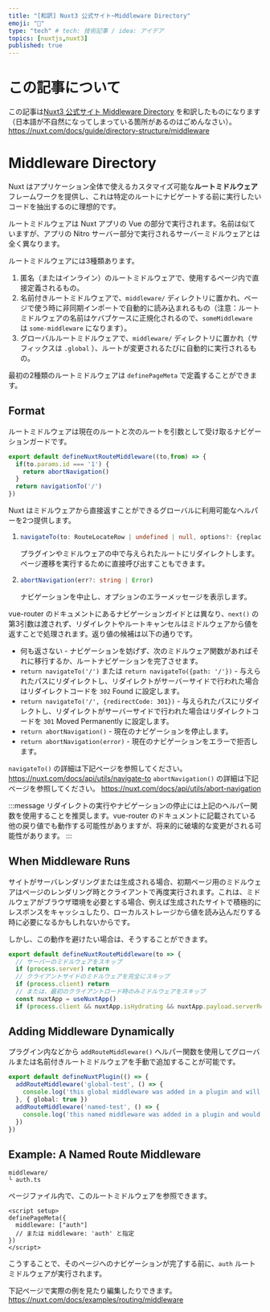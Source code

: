 ```yaml
---
title: "[和訳] Nuxt3 公式サイト~Middleware Directory"
emoji: "🎃"
type: "tech" # tech: 技術記事 / idea: アイデア
topics: [nuxtjs,nuxt3]
published: true
---
```

# この記事について
この記事は[Nuxt3 公式サイト Middleware Directory](https://nuxt.com/docs/guide/directory-structure/middleware) を和訳したものになります（日本語が不自然になってしまっている箇所があるのはごめんなさい）。
https://nuxt.com/docs/guide/directory-structure/middleware

# Middleware Directory
Nuxt はアプリケーション全体で使えるカスタマイズ可能な**ルートミドルウェア**フレームワークを提供し、これは特定のルートにナビゲートする前に実行したいコードを抽出するのに理想的です。

ルートミドルウェアは Nuxt アプリの Vue の部分で実行されます。名前は似ていますが、アプリの Nitro サーバー部分で実行されるサーバーミドルウェアとは全く異なります。

ルートミドルウェアには3種類あります。
1. 匿名（またはインライン）のルートミドルウェアで、使用するページ内で直接定義されるもの。
2. 名前付きルートミドルウェアで、`middleware/` ディレクトリに置かれ、ページで使う時に非同期インポートで自動的に読み込まれるもの（注意：ルートミドルウェアの名前はケバブケースに正規化されるので、`someMiddleware` は `some-middleware` になります）。
3. グローバルルートミドルウェアで、`middleware/` ディレクトリに置かれ（サフィックスは `.global` ）、ルートが変更されるたびに自動的に実行されるもの。

最初の2種類のルートミドルウェアは `definePageMeta` で定義することができます。

## Format
ルートミドルウェアは現在のルートと次のルートを引数として受け取るナビゲーションガードです。

```ts
export default defineNuxtRouteMiddleware((to,from) => {
  if(to.params.id === '1') {
    return abortNavigation()
  }
  return navigationTo('/')
})
```

Nuxt はミドルウェアから直接返すことができるグローバルに利用可能なヘルパーを2つ提供します。
1. ```ts
   navigateTo(to: RouteLocateRow | undefined | null, options?: {replace: boolean, redirectCode: number, external: boolean})
   ```
   プラグインやミドルウェアの中で与えられたルートにリダイレクトします。ページ遷移を実行するために直接呼び出すこともできます。
2. ```ts
   abortNavigation(err?: string | Error)
   ```
   ナビゲーションを中止し、オプションのエラーメッセージを表示します。

vue-router のドキュメントにあるナビゲーションガイドとは異なり、`next()` の第3引数は渡されず、リダイレクトやルートキャンセルはミドルウェアから値を返すことで処理されます。返り値の候補は以下の通りです。
- 何も返さない - ナビゲーションを妨げず、次のミドルウェア関数があればそれに移行するか、ルートナビゲーションを完了させます。
- `return navigateTo('/')` または `return navigateTo({path: '/'})` - 与えられたパスにリダイレクトし、リダイレクトがサーバーサイドで行われた場合はリダイレクトコードを `302` Found に設定します。
- `return navigateTo('/', {redirectCode: 301})` - 与えられたパスにリダイレクトし、リダイレクトがサーバーサイドで行われた場合はリダイレクトコードを `301` Moved Permanently に設定します。
- `return abortNavigation()` - 現在のナビゲーションを停止します。
- `return abortNavigation(error)` - 現在のナビゲーションをエラーで拒否します。


`navigateTo()` の詳細は下記ページを参照してください。
https://nuxt.com/docs/api/utils/navigate-to
`abortNavigation()` の詳細は下記ページを参照してください。
https://nuxt.com/docs/api/utils/abort-navigation

:::message
リダイレクトの実行やナビゲーションの停止には上記のヘルパー関数を使用することを推奨します。vue-router のドキュメントに記載されている他の戻り値でも動作する可能性がありますが、将来的に破壊的な変更がされる可能性があります。
:::

## When Middleware Runs
サイトがサーバレンダリングまたは生成される場合、初期ページ用のミドルウェアはページのレンダリング時とクライアントで再度実行されます。これは、ミドルウェアがブラウザ環境を必要とする場合、例えば生成されたサイトで積極的にレスポンスをキャッシュしたり、ローカルストレージから値を読み込んだりする時に必要になるかもしれないからです。

しかし、この動作を避けたい場合は、そうすることができます。

```ts
export default defineNuxtRouteMiddleware(to => {
  // サーバーのミドルウェアをスキップ
  if (process.server) return
  // クライアントサイドのミドルウェアを完全にスキップ
  if (process.client) return
  // または、最初のクライアントロード時のみミドルウェアをスキップ
  const nuxtApp = useNuxtApp()
  if (process.client && nuxtApp.isHydrating && nuxtApp.payload.serverRendered) return
```

## Adding Middleware Dynamically
プラグイン内などから `addRouteMiddleware()` ヘルパー関数を使用してグローバルまたは名前付きルートミドルウェアを手動で追加することが可能です。

```ts
export default defineNuxtPlugin(() => {
  addRouteMiddleware('global-test', () => {
    console.log('this global middleware was added in a plugin and will be run on every route change')
  }, { global: true })
  addRouteMiddleware('named-test', () => {
    console.log('this named middleware was added in a plugin and would override any existing middleware of the same name')
  })
})
```

## Example: A Named Route Middleware
```
middleware/
└ auth.ts
```
ページファイル内で、このルートミドルウェアを参照できます。
```Vue
<script setup>
definePageMeta({
  middleware: ["auth"]
  // または middleware: 'auth' と指定
})
</script>
```
こうすることで、そのページへのナビゲーションが完了する前に、`auth` ルートミドルウェアが実行されます。

下記ページで実際の例を見たり編集したりできます。
https://nuxt.com/docs/examples/routing/middleware